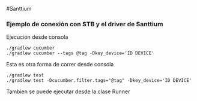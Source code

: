 #Santtium

### Ejemplo de conexión con STB y el driver de Santtium

Ejecución desde consola

    ./gradlew cucumber
    ./gradlew cucumber --tags @tag -Dkey_device='ID DEVICE'

    
Esta es otra forma de correr desde consola
    
    ./gradlew test
    ./gradlew test -Dcucumber.filter.tags="@tag" -Dkey_device='ID DEVICE'

Tambien se puede ejecutar desde la clase Runner
